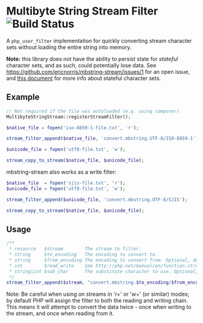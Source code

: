 # Multibyte String Stream Filter ![Build Status](https://github.com/ericnorris/mbstring-stream/actions/workflows/ci.yml/badge.svg)

A `php_user_filter` implementation for quickly converting stream character sets without loading the entire string into memory.

**Note:** this library does not have the ability to persist state for _stateful_ character sets, and as such, could potentially lose data. See https://github.com/ericnorris/mbstring-stream/issues/1 for an open issue, and [this document](https://www.debian.org/doc/manuals/intro-i18n/ch-coding.en.html#s-stateful) for more info about stateful character sets.

## Example
```php
// Not required if the file was autoloaded (e.g. using composer)
MultibyteStringStream::registerStreamFilter();

$native_file = fopen('iso-8859-1-file.txt', 'r');

stream_filter_append($native_file, 'convert.mbstring.UTF-8/ISO-8859-1');

$unicode_file = fopen('utf8-file.txt', 'w');

stream_copy_to_stream($native_file, $unicode_file);
```

mbstring-stream also works as a write filter:
```php
$native_file  = fopen('sjis-file.txt', 'r');
$unicode_file = fopen('utf8-file.txt', 'w');

stream_filter_append($unicode_file, 'convert.mbstring.UTF-8/SJIS');

stream_copy_to_stream($native_file, $unicode_file);
```

## Usage
```php
/**
 * resource   $stream        The stream to filter.
 * string     $to_encoding   The encoding to convert to.
 * string     $from_encoding The encoding to convert from. Optional, defaults to mb_internal_encoding()
 * int        $read_write    See http://php.net/manual/en/function.stream-filter-append.php
 * string|int $sub_char      The substitute character to use. Optional, defaults to mb_substitute_character()
 */
stream_filter_append($stream, "convert.mbstring.$to_encoding/$from_encoding", $read_write, $sub_char);
```
Note: Be careful when using on streams in 'r+' or 'w+' (or similar) modes; by default PHP will assign the filter to both the reading and writing chain. This means it will attempt to convert the data twice - once when writing to the stream, and once when reading from it.
